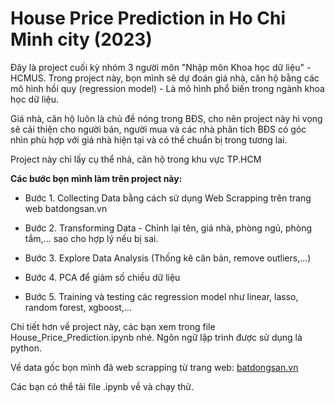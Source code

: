 # House Price Prediction in Ho Chi Minh city (2023)

Đây là project cuối kỳ nhóm 3 người môn "Nhập môn Khoa học dữ liệu" - HCMUS. Trong project này, bọn mình sẽ dự đoán giá nhà, căn hộ bằng các mô hình hồi quy (regression model) - Là mô hình phổ biến trong ngành khoa học dữ liệu.

Giá nhà, căn hộ luôn là chủ đề nóng trong BĐS, cho nên project này hi vọng sẽ cải thiện cho người bán, người mua và các nhà phân tích BĐS có góc nhìn phù hợp với giá nhà hiện tại và có thể chuẩn bị trong tương lai.

Project này chỉ lấy cụ thể nhà, căn hộ trong khu vực TP.HCM

**Các bước bọn mình làm trên project này:**

- Bước 1. Collecting Data bằng cách sử dụng Web Scrapping trên trang web batdongsan.vn

- Bước 2. Transforming Data - Chỉnh lại tên, giá nhà, phòng ngủ, phòng tắm,... sao cho hợp lý nếu bị sai.

- Bước 3. Explore Data Analysis (Thống kê căn bản, remove outliers,...)

- Bước 4. PCA để giảm số chiều dữ liệu

- Bước 5. Training và testing các regression model như linear, lasso, random forest, xgboost,...

Chi tiết hơn về project này, các bạn xem trong file House_Price_Prediction.ipynb nhé. Ngôn ngữ lập trình được sử dụng là python.

Về data gốc bọn mình đã web scrapping từ trang web: [batdongsan.vn](https://batdongsan.vn/ban-nha-ho-chi-minh)

Các bạn có thể tải file .ipynb về và chạy thử.
